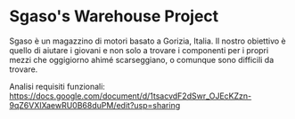 # Sgaso's Warehouse Project

Sgaso è un magazzino di motori basato a Gorizia, Italia.
Il nostro obiettivo è quello di aiutare i giovani e non solo a trovare i componenti per i propri mezzi che oggigiorno ahimé scarseggiano, o comunque sono difficili da trovare.

Analisi requisiti funzionali: https://docs.google.com/document/d/1tsacvdF2dSwr_OJEcKZzn-9qZ6VXIXaewRU0B68duPM/edit?usp=sharing
